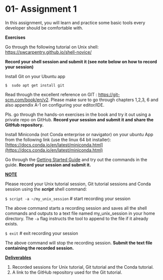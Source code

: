 # 01- Assignment 1

In this assignment, you will learn and practice some basic tools every developer should be comfortable with.

**Exercises**

Go through the following tutorial on Unix shell:
https://swcarpentry.github.io/shell-novice/

**Record your shell session and submit it (see note below on how to record your session)**

Install Git on your Ubuntu app

```$  sudo apt get install git```

Read through the excellent reference on GIT : https://git-scm.com/book/en/v2. Please make sure to go through chapters 1,2,3, 6 and also appendix A-1 on configuring your editor/IDE.

Pls. go through the hands-on exercises in the book and try it out using a private repo on GitHub. **Record your session and submit it and share the GitHub repository.**

Install Miniconda (not Conda enterprise or navigator) on your ubuntu App from the following link (use the linux 64 bit installer):
	[https://docs.conda.io/en/latest/miniconda.html](https://docs.conda.io/en/latest/miniconda.html)

Go through the [Getting Started Guide](https://docs.conda.io/projects/conda/en/latest/user-guide/getting-started.html) and try out the commands in the guide. **Record your session and submit it.**


<u><b>NOTE</b></u>


Please record your Unix tutorial session, Git tutorial sessions and Conda session using the <i><b>script</b></i> shell command:

```$ script -a ~/my_unix_session```     # start recording your session

The above command starts a recording session and saves all the shell commands and outputs to a text file named my_unix_session in your home directory. The `-a` flag instructs the tool to append to the file if it already exists.

```$ exit```                         # exit recording your session

The above command will stop the recording session. **Submit the text file containing the recorded session.**

<u><b>Deliverables</b></u>
1. Recorded sessions for Unix tutorial, Git tutorial and the Conda tutorial.
2. A link to the GitHub repository used for the Git tutorial.
